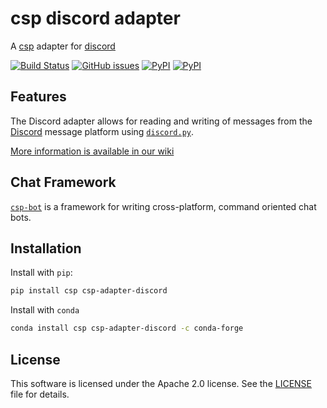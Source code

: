 # csp discord adapter

A [csp](https://github.com/point72/csp) adapter for [discord](https://discord.com)

[![Build Status](https://github.com/csp-community/csp-adapter-discord/actions/workflows/build.yml/badge.svg?branch=main&event=push)](https://github.com/csp-community/csp-adapter-discord/actions/workflows/build.yml)
[![GitHub issues](https://img.shields.io/github/issues/csp-community/csp-adapter-discord.svg)](https://github.com/csp-community/csp-adapter-discord/issues)
[![PyPI](https://img.shields.io/pypi/l/csp-adapter-discord.svg)](https://pypi.python.org/pypi/csp-adapter-discord)
[![PyPI](https://img.shields.io/pypi/v/csp-adapter-discord.svg)](https://pypi.python.org/pypi/csp-adapter-discord)

## Features

The Discord adapter allows for reading and writing of messages from the [Discord](https://discord.com/) message platform using [`discord.py`](https://discordpy.readthedocs.io/en/stable/).

[More information is available in our wiki](https://github.com/csp-community/csp-adapter-discord/wiki)

## Chat Framework

[`csp-bot`](https://github.com/Point72/csp-bot) is a framework for writing cross-platform, command oriented chat bots.

## Installation

Install with `pip`:

```bash
pip install csp csp-adapter-discord
```

Install with `conda`

```bash
conda install csp csp-adapter-discord -c conda-forge
```

## License

This software is licensed under the Apache 2.0 license. See the [LICENSE](https://github.com/csp-community/csp-adapter-discord/blob/main/LICENSE) file for details.
